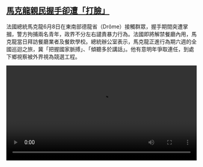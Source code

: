 <!--1623221234000-->
[馬克龍親民握手卻遭「打臉」](https://www.dw.com/zh/%E9%A6%AC%E5%85%8B%E9%BE%8D%E8%A6%AA%E6%B0%91%E6%8F%A1%E6%89%8B%E5%8D%BB%E9%81%AD%E3%80%8C%E6%89%93%E8%87%89%E3%80%8D/a-57822155)
------

<p>法國總統馬克龍6月8日在東南部德龍省（Drôme）接觸群眾，握手期間突遭掌摑，警方拘捕兩名青年，政界不分左右譴責暴力行為。法國即將解禁餐廳內用，馬克龍當日拜訪餐廳業者及餐飲學校。總統辦公室表示，馬克龍正進行為期六週的全國巡迴之旅，冀「把握國家脈搏」、「傾聽多於講話」。他有意明年爭取連任，到處下鄉視察被外界視為競選工程。</small></p><video src="https://tvdownloaddw-a.akamaihd.net/dwtv_video/flv/vdt_zh/2021/bchi210609_001_french_01r_sd_sor.mp4" controls style="width:100%"></video>
